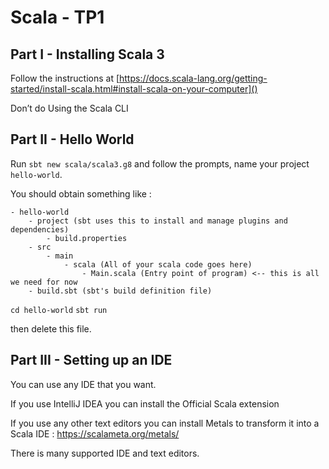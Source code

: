 # Scala - TP1

## Part I - Installing Scala 3

Follow the instructions at [https://docs.scala-lang.org/getting-started/install-scala.html#install-scala-on-your-computer]()

Don’t do Using the Scala CLI

## Part II - Hello World

Run `sbt new scala/scala3.g8` and follow the prompts, name your project `hello-world`. 

You should obtain something like : 
```
- hello-world
    - project (sbt uses this to install and manage plugins and dependencies)
        - build.properties
    - src
        - main
            - scala (All of your scala code goes here)
                - Main.scala (Entry point of program) <-- this is all we need for now
    - build.sbt (sbt's build definition file)
```

`cd hello-world`
`sbt run`

then delete this file.

## Part III - Setting up an IDE

You can use any IDE that you want.

If you use IntelliJ IDEA you can install the Official Scala extension

If you use any other text editors you can install Metals to transform it into a Scala IDE : 
    https://scalameta.org/metals/

There is many supported IDE and text editors.




